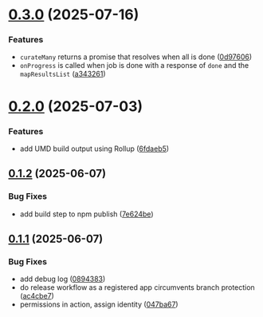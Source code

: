 # [0.3.0](https://github.com/bebbi/dicom-curate/compare/v0.2.0...v0.3.0) (2025-07-16)


### Features

* `curateMany` returns a promise that resolves when all is done ([0d97606](https://github.com/bebbi/dicom-curate/commit/0d9760673649d2addce8c1bdab5ab85e8ea2d690))
* `onProgress` is called when job is done with a response of `done` and the `mapResultsList` ([a343261](https://github.com/bebbi/dicom-curate/commit/a343261f63eb41f8c0601969a50296332d730891))

# [0.2.0](https://github.com/bebbi/dicom-curate/compare/v0.1.2...v0.2.0) (2025-07-03)


### Features

* add UMD build output using Rollup ([6fdaeb5](https://github.com/bebbi/dicom-curate/commit/6fdaeb542a122ca8bc28b43ef54ca28e04ca675e))

## [0.1.2](https://github.com/bebbi/dicom-curate/compare/v0.1.1...v0.1.2) (2025-06-07)


### Bug Fixes

* add build step to npm publish ([7e624be](https://github.com/bebbi/dicom-curate/commit/7e624be5efd1bfc797c6e25b15291bf133b3a081))

## [0.1.1](https://github.com/bebbi/dicom-curate/compare/v0.1.0...v0.1.1) (2025-06-07)


### Bug Fixes

* add debug log ([0894383](https://github.com/bebbi/dicom-curate/commit/08943833e90369805ba513e9a4fa7138a0cab90c))
* do release workflow as a registered app circumvents branch protection ([ac4cbe7](https://github.com/bebbi/dicom-curate/commit/ac4cbe7c2b99a1e6949616c43185f7aab36a3199))
* permissions in action, assign identity ([047ba67](https://github.com/bebbi/dicom-curate/commit/047ba67eda2cbfafcf2a8e0e8d055f6dfb7e5574))

